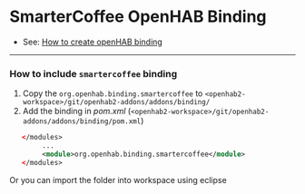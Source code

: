 SmarterCoffee OpenHAB Binding
===

* See: [How to create openHAB binding](http://docs.openhab.org/developers/development/bindings.html#setup-and-run-the-binding)

---

### How to include `smartercoffee` binding  
1. Copy the `org.openhab.binding.smartercoffee` to `<openhab2-workspace>/git/openhab2-addons/addons/binding/`
2. Add the binding in *pom.xml*  (`<openhab2-workspace>/git/openhab2-addons/addons/binding/pom.xml`)

```xml 
   </modules>
        ...
        <module>org.openhab.binding.smartercoffee</module>
   </modules>
```  

Or you can import the folder into workspace using eclipse


